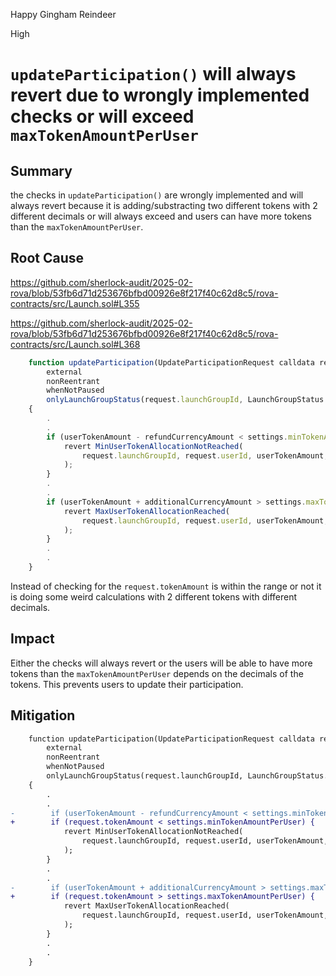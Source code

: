 Happy Gingham Reindeer

High

# `updateParticipation()` will always revert due to wrongly implemented checks or will exceed `maxTokenAmountPerUser`

## Summary

the checks in `updateParticipation()` are wrongly implemented and will always revert because it is adding/substracting two different tokens with 2 different decimals or will always exceed and users can have more tokens than the `maxTokenAmountPerUser`.

## Root Cause

https://github.com/sherlock-audit/2025-02-rova/blob/53fb6d71d253676bfbd00926e8f217f40c62d8c5/rova-contracts/src/Launch.sol#L355

https://github.com/sherlock-audit/2025-02-rova/blob/53fb6d71d253676bfbd00926e8f217f40c62d8c5/rova-contracts/src/Launch.sol#L368

```javascript
    function updateParticipation(UpdateParticipationRequest calldata request, bytes calldata signature)
        external
        nonReentrant
        whenNotPaused
        onlyLaunchGroupStatus(request.launchGroupId, LaunchGroupStatus.ACTIVE)
    {
        .
        .
        if (userTokenAmount - refundCurrencyAmount < settings.minTokenAmountPerUser) {
            revert MinUserTokenAllocationNotReached(
                request.launchGroupId, request.userId, userTokenAmount, request.tokenAmount
            );
        }
        .
        .
        if (userTokenAmount + additionalCurrencyAmount > settings.maxTokenAmountPerUser) {
            revert MaxUserTokenAllocationReached(
                request.launchGroupId, request.userId, userTokenAmount, request.tokenAmount
            );
        }
        .
        .
    }
```

Instead of checking for the `request.tokenAmount` is within the range or not it is doing some weird calculations with 2 different tokens with different decimals.

## Impact

Either the checks will always revert or the users will be able to have more tokens than the `maxTokenAmountPerUser` depends on the decimals of the tokens. This prevents users to update their participation.

## Mitigation

```diff
    function updateParticipation(UpdateParticipationRequest calldata request, bytes calldata signature)
        external
        nonReentrant
        whenNotPaused
        onlyLaunchGroupStatus(request.launchGroupId, LaunchGroupStatus.ACTIVE)
    {
        .
        .
-        if (userTokenAmount - refundCurrencyAmount < settings.minTokenAmountPerUser) {
+        if (request.tokenAmount < settings.minTokenAmountPerUser) {
            revert MinUserTokenAllocationNotReached(
                request.launchGroupId, request.userId, userTokenAmount, request.tokenAmount
            );
        }
        .
        .
-        if (userTokenAmount + additionalCurrencyAmount > settings.maxTokenAmountPerUser) {
+        if (request.tokenAmount > settings.maxTokenAmountPerUser) {
            revert MaxUserTokenAllocationReached(
                request.launchGroupId, request.userId, userTokenAmount, request.tokenAmount
            );
        }
        .
        .
    }
```
